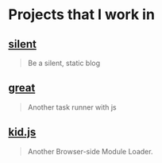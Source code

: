 # Projects that I work in

## [silent](projects/silent/)

> Be a silent, static blog

## [great](projects/great.md)

> Another task runner with js

## [kid.js](projects/kid.js.md)

> Another Browser-side Module Loader.
